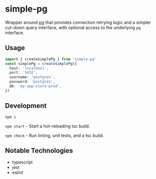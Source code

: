 # simple-pg

Wrapper around [pg](https://www.npmjs.com/package/pg) that provides connection retrying logic and a simpler cut-down query interface, with optional access to the underlying `pg` interface.

## Usage

```typescript
import { createSimplePg } from 'simple-pg'
const simplePg = createSimplePg({
  host: 'localhost',
  port: '5432',
  username: 'postgres',
  password: 'postgres',
  db: 'my-app-store-prod',
})
```

## Development

`npm i`

`npm start` - Start a hot-reloading tsc build.

`npm check` - Run linting, unit tests, and a tsc build.

## Notable Technologies

* typescript
* jest
* eslint
